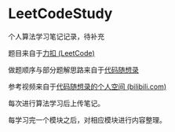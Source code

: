 # LeetCodeStudy

个人算法学习笔记记录，待补充

题目来自于[力扣 (LeetCode)](https://leetcode.cn/)

做题顺序与部分题解思路来自于[代码随想录 ](https://www.programmercarl.com/)

参考视频来自于[代码随想录的个人空间 (bilibili.com)](https://space.bilibili.com/525438321)

每次进行算法学习后上传笔记。

每学习完一个模块之后，对相应模块进行内容整理。